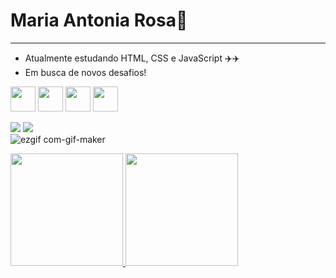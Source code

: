 
<h1 align "center"> Maria Antonia Rosa👋 </h1>

---
 - Atualmente estudando HTML, CSS e JavaScript ✈️✈️
 - Em busca de novos desafios! 

<img src="https://cdn.jsdelivr.net/gh/devicons/devicon/icons/java/java-original.svg" width="40" height="40"/>    <img src="https://cdn.jsdelivr.net/gh/devicons/devicon/icons/javascript/javascript-original.svg" width="40" height="40"/>  <img src="https://cdn.jsdelivr.net/gh/devicons/devicon/icons/html5/html5-original.svg" width="40" height="40"/>    <img src= "https://cdn.jsdelivr.net/gh/devicons/devicon/icons/css3/css3-original-wordmark.svg" width="40" height= "40"/>

<div> 
  <a href = "https://www.linkedin.com/in/maria-antonia-rosa-71502a244" target = "_blank"><img src= "https://img.shields.io/badge/-LinkedIn-%230077B5?style=for-the-badge&logo=linkedin&logoColor=white" target="_blank"></a>       <a href= "maria_antonia-rosa@estudante.sesisenai.org.br" target = "_blank"><img src= "https://img.shields.io/badge/Gmail-D14836?style=for-the-badge&logo=gmail&logoColor=white" target="_blank"></a>

</div

 ![ezgif com-gif-maker](https://user-images.githubusercontent.com/100320094/222299676-7dbaa4fa-acb2-4100-b703-2ab0ddaea77d.gif)
  

<div> 
<a href = "https://github.com/mariaantoniarosa">
<img height = "180em" src = "https://github-readme-stats.vercel.app/api/top-langs/?username=mariaantoniarosa&layout=compact&langs_count=7&theme=dracula"/>

<img height="180em" src="https://github-readme-stats.vercel.app/api?username=mariaantoniarosa&show_icons=true&theme=dracula&include_all_commits=true&count_private=true"/>
 
</div>





  
<!--
**mariaantoniarosa/mariaantoniarosa** is a ✨ _special_ ✨ repository because its `README.md` (this file) appears on your GitHub profile.

-->

